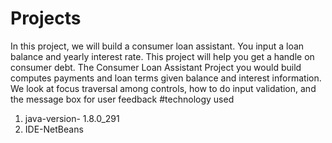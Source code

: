 # Projects
In this project, we will build a consumer loan assistant. You input a loan balance and yearly interest
rate.
This project will help you get a handle on consumer debt. 
The Consumer Loan Assistant Project you would build computes payments and loan terms given balance and interest information.
We look at focus traversal among controls, how to do input validation, and the message box for user feedback
#technology used
1. java-version- 1.8.0_291
2. IDE-NetBeans
